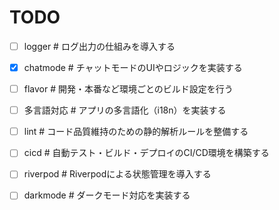 # TODO

 - [ ] logger  # ログ出力の仕組みを導入する
 - [x] chatmode  # チャットモードのUIやロジックを実装する
 - [ ] flavor  # 開発・本番など環境ごとのビルド設定を行う
 - [ ] 多言語対応  # アプリの多言語化（i18n）を実装する
 - [ ] lint  # コード品質維持のための静的解析ルールを整備する
 - [ ] cicd  # 自動テスト・ビルド・デプロイのCI/CD環境を構築する
 - [ ] riverpod  # Riverpodによる状態管理を導入する
 - [ ] darkmode  # ダークモード対応を実装する
 


